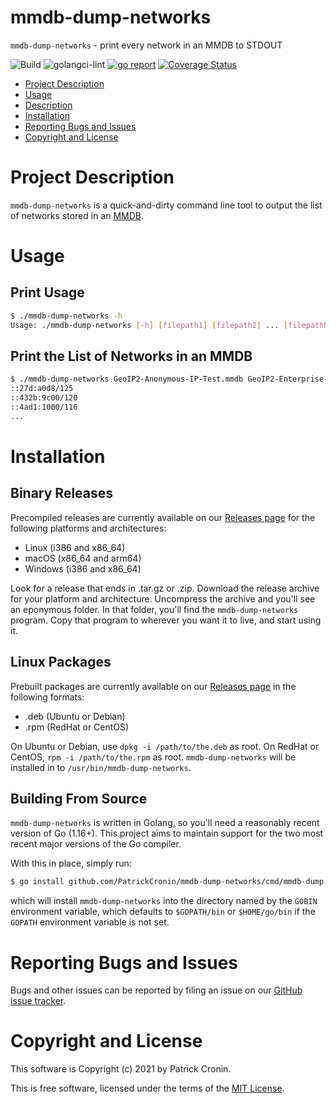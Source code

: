 # mmdb-dump-networks

`mmdb-dump-networks` - print every network in an MMDB to STDOUT

![Build](https://github.com/PatrickCronin/mmdb-dump-networks/workflows/Build/badge.svg)
![golangci-lint](https://github.com/PatrickCronin/mmdb-dump-networks/workflows/golangci-lint/badge.svg)
[![go report](https://goreportcard.com/badge/github.com/PatrickCronin/mmdb-dump-networks)](https://goreportcard.com/badge/github.com/PatrickCronin/mmdb-dump-networks)
[![Coverage
Status](https://coveralls.io/repos/github/PatrickCronin/mmdb-dump-networks/badge.svg)](https://coveralls.io/github/PatrickCronin/mmdb-dump-networks)

* [Project Description](#project-description)
* [Usage](#usage)
* [Description](#description)
* [Installation](#installation)
* [Reporting Bugs and Issues](#reporting-bugs-and-issues)
* [Copyright and License](#copyright-and-license)

# Project Description

`mmdb-dump-networks` is a quick-and-dirty command line tool to output the list
of networks stored in an [MMDB](https://github.com/maxmind/MaxMind-DB).

# Usage

## Print Usage

```bash
$ ./mmdb-dump-networks -h
Usage: ./mmdb-dump-networks [-h] [filepath1] [filepath2] ... [filepathN]
```

## Print the List of Networks in an MMDB
```bash
$ ./mmdb-dump-networks GeoIP2-Anonymous-IP-Test.mmdb GeoIP2-Enterprise-Test.mmdb
::27d:a0d8/125
::432b:9c00/120
::4ad1:1000/116
...
```

# Installation

## Binary Releases

Precompiled releases are currently available on our [Releases
page](https://github.com/PatrickCronin/mmdb-dump-networks/releases) for the
following platforms and architectures:

* Linux (i386 and x86_64)
* macOS (x86_64 and arm64)
* Windows (i386 and x86_64)

Look for a release that ends in .tar.gz or .zip. Download the release archive
for your platform and architecture.  Uncompress the archive and you'll see an
eponymous folder. In that folder, you'll find the `mmdb-dump-networks` program.
Copy that program to wherever you want it to live, and start using it.

## Linux Packages

Prebuilt packages are currently available on our [Releases
page](https://github.com/PatrickCronin/mmdb-dump-networks/releases) in the
following formats:

* .deb (Ubuntu or Debian)
* .rpm (RedHat or CentOS)

On Ubuntu or Debian, use `dpkg -i /path/to/the.deb` as root. On RedHat or
CentOS, `rpm -i /path/to/the.rpm` as root. `mmdb-dump-networks` will be
installed in to `/usr/bin/mmdb-dump-networks`.

## Building From Source

`mmdb-dump-networks` is written in Golang, so you'll need a reasonably recent
version of Go (1.16+). This project aims to maintain support for the two most
recent major versions of the Go compiler.

With this in place, simply run:

```bash
$ go install github.com/PatrickCronin/mmdb-dump-networks/cmd/mmdb-dump-networks@latest
```

which will install `mmdb-dump-networks` into the directory named by the `GOBIN`
environment variable, which defaults to `$GOPATH/bin` or `$HOME/go/bin` if the
`GOPATH` environment variable is not set.

# Reporting Bugs and Issues

Bugs and other issues can be reported by filing an issue on our [GitHub issue
tracker](https://github.com/PatrickCronin/routesum/issues).

# Copyright and License

This software is Copyright (c) 2021 by Patrick Cronin.

This is free software, licensed under the terms of the [MIT
License](https://github.com/PatrickCronin/routesum/LICENSE.md).